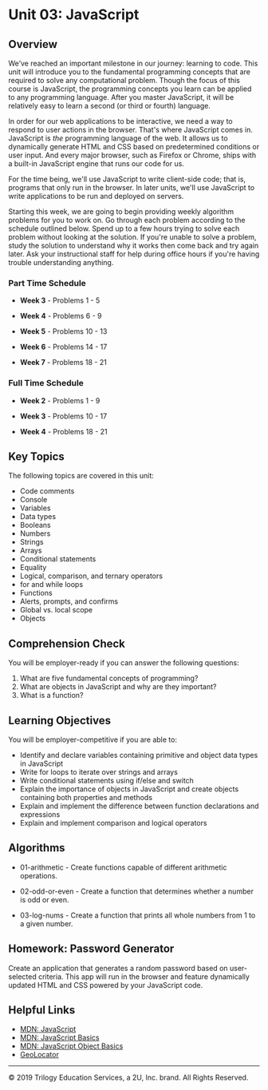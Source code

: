 # Unit 03: JavaScript

## Overview
We’ve reached an important milestone in our journey: learning to code. This unit will introduce you to the fundamental programming concepts that are required to solve any computational problem. Though the focus of this course is JavaScript, the programming concepts you learn can be applied to any programming language. After you master JavaScript, it will be relatively easy to learn a second (or third or fourth) language.

In order for our web applications to be interactive, we need a way to respond to user actions in the browser. That's where JavaScript comes in. JavaScript is _the_ programming language of the web. It allows us to dynamically generate HTML and CSS based on predetermined conditions or user input. And every major browser, such as Firefox or Chrome, ships with a built-in JavaScript engine that runs our code for us. 

For the time being, we'll use JavaScript to write client-side code; that is, programs that only run in the browser. In later units, we'll use JavaScript to write applications to be run and deployed on servers.

Starting this week, we are going to begin providing weekly algorithm problems for you to work on. Go through each problem according to the schedule outlined below. Spend up to a few hours trying to solve each problem without looking at the solution. If you're unable to solve a problem, study the solution to understand why it works then come back and try again later. Ask your instructional staff for help during office hours if you're having trouble understanding anything.

### Part Time Schedule

* **Week 3** - Problems 1 - 5

* **Week 4** - Problems 6 - 9

* **Week 5** - Problems 10 - 13

* **Week 6** - Problems 14 - 17

* **Week 7** - Problems 18 - 21

### Full Time Schedule

* **Week 2** - Problems 1 - 9

* **Week 3** - Problems 10 - 17

* **Week 4** - Problems 18 - 21

## Key Topics
The following topics are covered in this unit:
* Code comments
* Console
* Variables
* Data types
* Booleans
* Numbers
* Strings
* Arrays
* Conditional statements
* Equality
* Logical, comparison, and ternary operators
* for and while loops
* Functions
* Alerts, prompts, and confirms
* Global vs. local scope
* Objects

## Comprehension Check
You will be employer-ready if you can answer the following questions:
1. What are five fundamental concepts of programming?
2. What are objects in JavaScript and why are they important?
3. What is a function?


## Learning Objectives
You will be employer-competitive if you are able to:
* Identify and declare variables containing primitive and object data types in JavaScript
* Write for loops to iterate over strings and arrays
* Write conditional statements using if/else and switch
* Explain the importance of objects in JavaScript and create objects containing both properties and methods
* Explain and implement the difference between function declarations and expressions
* Explain and implement comparison and logical operators

## Algorithms

* 01-arithmetic - Create functions capable of different arithmetic operations.

* 02-odd-or-even - Create a function that determines whether a number is odd or even.

* 03-log-nums - Create a function that prints all whole numbers from 1 to a given number.

## Homework: Password Generator

Create an application that generates a random password based on user-selected criteria. This app will run in the browser and feature dynamically updated HTML and CSS powered by your JavaScript code.

## Helpful Links
* [MDN: JavaScript](https://developer.mozilla.org/en-US/docs/Web/JavaScript)
* [MDN: JavaScript Basics](https://developer.mozilla.org/en-US/docs/Learn/Getting_started_with_the_web/JavaScript_basics)
* [MDN: JavaScript Object Basics](https://developer.mozilla.org/en-US/docs/Learn/JavaScript/Objects/Basics)
* [GeoLocator](https://www.w3schools.com/html/html5_geolocation.asp)


- - -
© 2019 Trilogy Education Services, a 2U, Inc. brand. All Rights Reserved.